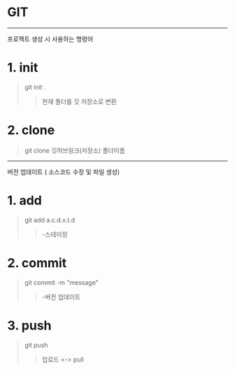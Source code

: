 # GIT

***

프로젝트 생성 시 사용하는 명령어

# 1. init
> git init .
>> 현재 폴더를 깃 저장소로 변환

# 2. clone
> git clone 깃허브링크(저장소) 폴더이름

***

버전 업데이트 ( 소스코드 수정 및 파일 생성)

# 1. add
> git add a.c.d.x.t.d
>> -스테이징

# 2. commit
> git commit -m "message"
>> -버전 업데이트

# 3. push
>git push
>> 업로드 <-> pull